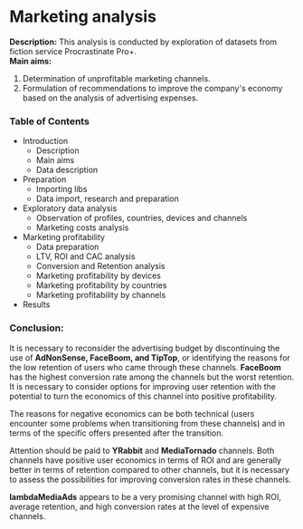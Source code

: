 # Marketing analysis
**Description:** This analysis is conducted by exploration of datasets from fiction service Procrastinate Pro+.   
**Main aims:** 
1. Determination of unprofitable marketing channels.
2. Formulation of recommendations to improve the company's economy based on the analysis of advertising expenses.

### Table of Contents

- Introduction
  - Description
  - Main aims
  - Data description
- Preparation
  - Importing libs
  - Data import, research and preparation
- Exploratory data analysis
  - Observation of profiles, countries, devices and channels
  - Marketing costs analysis
- Marketing profitability
  - Data preparation
  - LTV, ROI and CAC analysis
  - Conversion and Retention analysis
  - Marketing profitability by devices
  - Marketing profitability by countries
  - Marketing profitability by channels
- Results

### Conclusion:
It is necessary to reconsider the advertising budget by discontinuing the use of <b>AdNonSense, FaceBoom, and TipTop</b>, or identifying the reasons for the low retention of users who came through these channels. <b>FaceBoom</b> has the highest conversion rate among the channels but the worst retention. It is necessary to consider options for improving user retention with the potential to turn the economics of this channel into positive profitability.

The reasons for negative economics can be both technical (users encounter some problems when transitioning from these channels) and in terms of the specific offers presented after the transition.

Attention should be paid to <b>YRabbit</b> and <b>MediaTornado</b> channels. Both channels have positive user economics in terms of ROI and are generally better in terms of retention compared to other channels, but it is necessary to assess the possibilities for improving conversion rates in these channels.

<b>lambdaMediaAds</b> appears to be a very promising channel with high ROI, average retention, and high conversion rates at the level of expensive channels.
